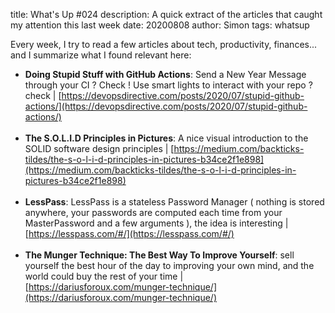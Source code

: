 title: What's Up #024
description: A quick extract of the articles that caught my attention this last week
date: 20200808
author: Simon
tags: whatsup

Every week, I try to read a few articles about tech, productivity, finances... and I summarize what I found relevant here:

* __Doing Stupid Stuff with GitHub Actions__: Send a New Year Message through your CI ? Check ! Use smart lights to interact with your repo ? check | [https://devopsdirective.com/posts/2020/07/stupid-github-actions/](https://devopsdirective.com/posts/2020/07/stupid-github-actions/)
<br></br>
* __The S.O.L.I.D Principles in Pictures__: A nice visual introduction to the SOLID software design principles | [https://medium.com/backticks-tildes/the-s-o-l-i-d-principles-in-pictures-b34ce2f1e898](https://medium.com/backticks-tildes/the-s-o-l-i-d-principles-in-pictures-b34ce2f1e898)
<br></br>
* __LessPass__: LessPass is a stateless Password Manager ( nothing is stored anywhere, your passwords are computed each time from your MasterPassword and a few arguments ), the idea is interesting | [https://lesspass.com/#/](https://lesspass.com/#/)
<br></br>
* __The Munger Technique: The Best Way To Improve Yourself__: sell yourself the best hour of the day to improving your own mind, and the world could buy the rest of your time | [https://dariusforoux.com/munger-technique/](https://dariusforoux.com/munger-technique/)
<br></br>
